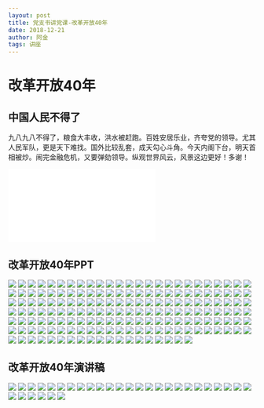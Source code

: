 ```yaml
---
layout: post
title: 党支书讲党课-改革开放40年
date: 2018-12-21
author: 阿金
tags: 讲座
---
```


# 改革开放40年

## 中国人民不得了

九八九八不得了，粮食大丰收，洪水被赶跑。百姓安居乐业，齐夸党的领导。尤其人民军队，更是天下难找。国外比较乱套，成天勾心斗角。今天内阁下台，明天首相被炒。闹完金融危机，又要弹劾领导。纵观世界风云，风景这边更好！多谢！

<iframe src="//player.bilibili.com/player.html?aid=19390801&cid=31621681&page=1" scrolling="no" border="0" frameborder="no" framespacing="0" allowfullscreen="true"> </iframe>

## 改革开放40年PPT

<img src="/post_img/2018-07-03/poster.jpg" data-type="jpeg" data-w="1080">

<img src="/post_img/2018-12-21/tidy/640(1)" data-type="jpeg" data-w="1080">

<img src="/post_img/2018-12-21/tidy/640(2)" data-type="jpeg" data-w="1080">

<img src="/post_img/2018-12-21/tidy/640(3)" data-type="jpeg" data-w="1080">

<img src="/post_img/2018-12-21/tidy/640(4)" data-type="jpeg" data-w="1080">

<img src="/post_img/2018-12-21/tidy/640(5)" data-type="jpeg" data-w="1080">

<img src="/post_img/2018-12-21/tidy/640(6)" data-type="jpeg" data-w="1080">

<img src="/post_img/2018-12-21/tidy/640(7)" data-type="jpeg" data-w="1080">

<img src="/post_img/2018-12-21/tidy/640(39)" data-type="jpeg" data-w="1080">

<img src="/post_img/2018-12-21/tidy/640(40)" data-type="jpeg" data-w="1080">

<img src="/post_img/2018-12-21/tidy/640(41)" data-type="jpeg" data-w="1080">

<img src="/post_img/2018-12-21/tidy/640(42)" data-type="jpeg" data-w="1080">

<img src="/post_img/2018-12-21/tidy/640(43)" data-type="jpeg" data-w="1080">

<img src="/post_img/2018-12-21/tidy/640(44)" data-type="jpeg" data-w="1080">

<img src="/post_img/2018-12-21/tidy/640(45)" data-type="jpeg" data-w="1080">

<img src="/post_img/2018-12-21/tidy/640(46)" data-type="jpeg" data-w="1080">

<img src="/post_img/2018-12-21/tidy/640(47)" data-type="jpeg" data-w="1080">

<img src="/post_img/2018-12-21/tidy/640(48)" data-type="jpeg" data-w="1080">

<img src="/post_img/2018-12-21/tidy/640(49)" data-type="jpeg" data-w="1080">

<img src="/post_img/2018-12-21/tidy/640(50)" data-type="jpeg" data-w="1080">

<img src="/post_img/2018-12-21/tidy/640(51)" data-type="jpeg" data-w="1080">

<img src="/post_img/2018-12-21/tidy/640(52)" data-type="jpeg" data-w="1080">

<img src="/post_img/2018-12-21/tidy/640(53)" data-type="jpeg" data-w="1080">

<img src="/post_img/2018-12-21/tidy/640(54)" data-type="jpeg" data-w="1080">

<img src="/post_img/2018-12-21/tidy/640(55)" data-type="jpeg" data-w="1080">

<img src="/post_img/2018-12-21/tidy/640(56)" data-type="jpeg" data-w="1080">

<img src="/post_img/2018-12-21/tidy/640(57)" data-type="jpeg" data-w="1080">

<img src="/post_img/2018-12-21/tidy/640(58)" data-type="jpeg" data-w="1080">

<img src="/post_img/2018-12-21/tidy/640(59)" data-type="jpeg" data-w="1080">

<img src="/post_img/2018-12-21/tidy/640(60)" data-type="jpeg" data-w="1080">

<img src="/post_img/2018-12-21/tidy/640(61)" data-type="jpeg" data-w="1080">

<img src="/post_img/2018-12-21/tidy/640(62)" data-type="jpeg" data-w="1080">

<img src="/post_img/2018-12-21/tidy/640(63)" data-type="jpeg" data-w="1080">

<img src="/post_img/2018-12-21/tidy/640(64)" data-type="jpeg" data-w="1080">

<img src="/post_img/2018-12-21/tidy/640(65)" data-type="jpeg" data-w="1080">

<img src="/post_img/2018-12-21/tidy/640(66)" data-type="jpeg" data-w="1080">

<img src="/post_img/2018-12-21/tidy/640(67)" data-type="jpeg" data-w="1080">

<img src="/post_img/2018-12-21/tidy/640(68)" data-type="jpeg" data-w="1080">

<img src="/post_img/2018-12-21/tidy/640(69)" data-type="jpeg" data-w="1080">

<img src="/post_img/2018-12-21/tidy/640(70)" data-type="jpeg" data-w="1080">

<img src="/post_img/2018-12-21/tidy/640(71)" data-type="jpeg" data-w="1080">

<img src="/post_img/2018-12-21/tidy/640(72)" data-type="jpeg" data-w="1080">

<img src="/post_img/2018-12-21/tidy/640(73)" data-type="jpeg" data-w="1080">

<img src="/post_img/2018-12-21/tidy/640(74)" data-type="jpeg" data-w="1080">

<img src="/post_img/2018-12-21/tidy/640(75)" data-type="jpeg" data-w="1080">

<img src="/post_img/2018-12-21/tidy/640(76)" data-type="jpeg" data-w="1080">

<img src="/post_img/2018-12-21/tidy/640(77)" data-type="jpeg" data-w="1080">

<img src="/post_img/2018-12-21/tidy/640(78)" data-type="jpeg" data-w="1080">

<img src="/post_img/2018-12-21/tidy/640(79)" data-type="jpeg" data-w="1080">

<img src="/post_img/2018-12-21/tidy/640(80)" data-type="jpeg" data-w="1080">

<img src="/post_img/2018-12-21/tidy/640(81)" data-type="jpeg" data-w="1080">

<img src="/post_img/2018-12-21/tidy/640(82)" data-type="jpeg" data-w="1080">

<img src="/post_img/2018-12-21/tidy/640(83)" data-type="jpeg" data-w="1080">

<img src="/post_img/2018-12-21/tidy/640(84)" data-type="jpeg" data-w="1080">

<img src="/post_img/2018-12-21/tidy/640(85)" data-type="jpeg" data-w="1080">

<img src="/post_img/2018-12-21/tidy/640(86)" data-type="jpeg" data-w="1080">

<img src="/post_img/2018-12-21/tidy/640(87)" data-type="jpeg" data-w="1080">

<img src="/post_img/2018-12-21/tidy/640(88)" data-type="jpeg" data-w="1080">

<img src="/post_img/2018-12-21/tidy/640(89)" data-type="jpeg" data-w="1080">

<img src="/post_img/2018-12-21/tidy/640(90)" data-type="jpeg" data-w="1080">

<img src="/post_img/2018-12-21/tidy/640(91)" data-type="jpeg" data-w="1080">

<img src="/post_img/2018-12-21/tidy/640(92)" data-type="jpeg" data-w="1080">

<img src="/post_img/2018-12-21/tidy/640(93)" data-type="jpeg" data-w="1080">

<img src="/post_img/2018-12-21/tidy/640(94)" data-type="jpeg" data-w="1080">

<img src="/post_img/2018-12-21/tidy/640(95)" data-type="jpeg" data-w="1080">

<img src="/post_img/2018-12-21/tidy/640(96)" data-type="jpeg" data-w="1080">

<img src="/post_img/2018-12-21/tidy/640(97)" data-type="jpeg" data-w="1080">

<img src="/post_img/2018-12-21/tidy/640(98)" data-type="jpeg" data-w="1080">

<img src="/post_img/2018-12-21/tidy/640(99)" data-type="jpeg" data-w="1080">

<img src="/post_img/2018-12-21/tidy/640(100)" data-type="jpeg" data-w="1080">

<img src="/post_img/2018-12-21/tidy/640(101)" data-type="jpeg" data-w="1080">

<img src="/post_img/2018-12-21/tidy/640(102)" data-type="jpeg" data-w="1080">

<img src="/post_img/2018-12-21/tidy/640(103)" data-type="jpeg" data-w="1080">

<img src="/post_img/2018-12-21/tidy/640(104)" data-type="jpeg" data-w="1080">

<img src="/post_img/2018-12-21/tidy/640(105)" data-type="jpeg" data-w="1080">

<img src="/post_img/2018-12-21/tidy/640(106)" data-type="jpeg" data-w="1080">

<img src="/post_img/2018-12-21/tidy/640(107)" data-type="jpeg" data-w="1080">

<img src="/post_img/2018-12-21/tidy/640(108)" data-type="jpeg" data-w="1080">

<img src="/post_img/2018-12-21/tidy/640(109)" data-type="jpeg" data-w="1080">

<img src="/post_img/2018-12-21/tidy/640(110)" data-type="jpeg" data-w="1080">

<img src="/post_img/2018-12-21/tidy/640(111)" data-type="jpeg" data-w="1080">

<img src="/post_img/2018-12-21/tidy/640(112)" data-type="jpeg" data-w="1080">

<img src="/post_img/2018-12-21/tidy/640(113)" data-type="jpeg" data-w="1080">

<img src="/post_img/2018-12-21/tidy/640(114)" data-type="jpeg" data-w="1080">

<img src="/post_img/2018-12-21/tidy/640(115)" data-type="jpeg" data-w="1080">

<img src="/post_img/2018-12-21/tidy/640(116)" data-type="jpeg" data-w="1080">

<img src="/post_img/2018-12-21/tidy/640(117)" data-type="jpeg" data-w="1080">

<img src="/post_img/2018-12-21/tidy/640(118)" data-type="jpeg" data-w="1080">

<img src="/post_img/2018-12-21/tidy/640(119)" data-type="jpeg" data-w="1080">

<img src="/post_img/2018-12-21/tidy/640(120)" data-type="jpeg" data-w="1080">

<img src="/post_img/2018-12-21/tidy/640(121)" data-type="jpeg" data-w="1080">

<img src="/post_img/2018-12-21/tidy/640(122)" data-type="jpeg" data-w="1080">

<img src="/post_img/2018-12-21/tidy/640(123)" data-type="jpeg" data-w="1080">

<img src="/post_img/2018-12-21/tidy/640(124)" data-type="jpeg" data-w="1080">

<img src="/post_img/2018-12-21/tidy/640(125)" data-type="jpeg" data-w="1080">

<img src="/post_img/2018-12-21/tidy/640(126)" data-type="jpeg" data-w="1080">

<img src="/post_img/2018-12-21/tidy/640(127)" data-type="jpeg" data-w="1080">

<img src="/post_img/2018-12-21/tidy/640(128)" data-type="jpeg" data-w="1080">

<img src="/post_img/2018-12-21/tidy/640(129)" data-type="jpeg" data-w="1080">

<img src="/post_img/2018-12-21/tidy/640(130)" data-type="jpeg" data-w="1080">

<img src="/post_img/2018-12-21/tidy/640(131)" data-type="jpeg" data-w="1080">

<img src="/post_img/2018-12-21/tidy/640(132)" data-type="jpeg" data-w="1080">

<img src="/post_img/2018-12-21/tidy/640(133)" data-type="jpeg" data-w="1080">

<img src="/post_img/2018-12-21/tidy/640(134)" data-type="jpeg" data-w="1080">

<img src="/post_img/2018-12-21/tidy/640(135)" data-type="jpeg" data-w="1080">

<img src="/post_img/2018-12-21/tidy/640(136)" data-type="jpeg" data-w="1080">

<img src="/post_img/2018-12-21/tidy/640(137)" data-type="jpeg" data-w="1080">

<img src="/post_img/2018-12-21/tidy/640(138)" data-type="jpeg" data-w="1080">

<img src="/post_img/2018-12-21/tidy/640(139)" data-type="jpeg" data-w="1080">

<img src="/post_img/2018-12-21/tidy/640(140)" data-type="jpeg" data-w="1080">

<img src="/post_img/2018-12-21/tidy/640(141)" data-type="jpeg" data-w="1080">

<img src="/post_img/2018-12-21/tidy/640(142)" data-type="jpeg" data-w="1080">

<img src="/post_img/2018-12-21/tidy/640(143)" data-type="jpeg" data-w="1080">

<img src="/post_img/2018-12-21/tidy/640(144)" data-type="jpeg" data-w="1080">

<img src="/post_img/2018-12-21/tidy/640(145)" data-type="jpeg" data-w="1080">

<img src="/post_img/2018-12-21/tidy/640(146)" data-type="jpeg" data-w="1080">

<img src="/post_img/2018-12-21/tidy/640(147)" data-type="jpeg" data-w="1080">

<img src="/post_img/2018-12-21/tidy/640(148)" data-type="jpeg" data-w="1080">

<img src="/post_img/2018-12-21/tidy/640(149)" data-type="jpeg" data-w="1080">

<img src="/post_img/2018-12-21/tidy/640(150)" data-type="jpeg" data-w="1080">

<img src="/post_img/2018-12-21/tidy/640(151)" data-type="jpeg" data-w="1080">

<img src="/post_img/2018-12-21/tidy/640(152)" data-type="jpeg" data-w="1080">

<img src="/post_img/2018-12-21/tidy/640(153)" data-type="jpeg" data-w="1080">

<img src="/post_img/2018-12-21/tidy/640(154)" data-type="jpeg" data-w="1080">

<img src="/post_img/2018-12-21/tidy/640(155)" data-type="jpeg" data-w="1080">

<img src="/post_img/2018-12-21/tidy/640(156)" data-type="jpeg" data-w="1080">

<img src="/post_img/2018-12-21/tidy/640(157)" data-type="jpeg" data-w="1080">

<img src="/post_img/2018-12-21/tidy/640(158)" data-type="jpeg" data-w="1080">

<img src="/post_img/2018-12-21/tidy/640(159)" data-type="jpeg" data-w="1080">

<img src="/post_img/2018-12-21/tidy/640(160)" data-type="jpeg" data-w="1080">

<img src="/post_img/2018-12-21/tidy/640(161)" data-type="jpeg" data-w="1080">

<img src="/post_img/2018-12-21/tidy/640(162)" data-type="jpeg" data-w="1080">

<img src="/post_img/2018-12-21/tidy/640(163)" data-type="jpeg" data-w="1080">

<img src="/post_img/2018-12-21/tidy/640(164)" data-type="jpeg" data-w="1080">

<img src="/post_img/2018-12-21/tidy/640(165)" data-type="jpeg" data-w="1080">

<img src="/post_img/2018-12-21/tidy/640(166)" data-type="jpeg" data-w="1080">

<img src="/post_img/2018-12-21/tidy/640(167)" data-type="jpeg" data-w="1080">

<img src="/post_img/2018-12-21/tidy/640(168)" data-type="jpeg" data-w="1080">

<img src="/post_img/2018-12-21/tidy/640(169)" data-type="jpeg" data-w="1080">

<img src="/post_img/2018-12-21/tidy/640(170)" data-type="jpeg" data-w="1080">

<img src="/post_img/2018-12-21/tidy/640(171)" data-type="jpeg" data-w="1080">

<img src="/post_img/2018-12-21/tidy/640(172)" data-type="jpeg" data-w="1080">

<img src="/post_img/2018-12-21/tidy/640(173)" data-type="jpeg" data-w="1080">

<img src="/post_img/2018-12-21/tidy/640(174)" data-type="jpeg" data-w="1080">

<img src="/post_img/2018-12-21/tidy/640(175)" data-type="jpeg" data-w="1080">

<img src="/post_img/2018-12-21/tidy/640(176)" data-type="jpeg" data-w="1080">

<img src="/post_img/2018-12-21/tidy/640(177)" data-type="jpeg" data-w="1080">

<img src="/post_img/2018-12-21/tidy/640(178)" data-type="jpeg" data-w="1080">

<img src="/post_img/2018-12-21/tidy/640(179)" data-type="jpeg" data-w="1080">

<img src="/post_img/2018-12-21/tidy/640(180)" data-type="jpeg" data-w="1080">

<img src="/post_img/2018-12-21/tidy/640(181)" data-type="jpeg" data-w="1080">

<img src="/post_img/2018-12-21/tidy/640(182)" data-type="jpeg" data-w="1080">

<img src="/post_img/2018-12-21/tidy/640(183)" data-type="jpeg" data-w="1080">

<img src="/post_img/2018-12-21/tidy/640(184)" data-type="jpeg" data-w="1080">

<img src="/post_img/2018-12-21/tidy/640(185)" data-type="jpeg" data-w="1080">

<img src="/post_img/2018-12-21/tidy/640(186)" data-type="jpeg" data-w="1080">

<img src="/post_img/2018-12-21/tidy/640(187)" data-type="jpeg" data-w="1080">

<img src="/post_img/2018-12-21/tidy/640(188)" data-type="jpeg" data-w="1080">

<img src="/post_img/2018-12-21/tidy/640(189)" data-type="jpeg" data-w="1080">

<img src="/post_img/2018-12-21/tidy/640(190)" data-type="jpeg" data-w="1080">

<img src="/post_img/2018-12-21/tidy/640(191)" data-type="jpeg" data-w="1080">

<img src="/post_img/2018-12-21/tidy/640(192)" data-type="jpeg" data-w="1080">

<img src="/post_img/2018-12-21/tidy/640(193)" data-type="jpeg" data-w="1080">

<img src="/post_img/2018-12-21/tidy/640(194)" data-type="jpeg" data-w="1080">

<img src="/post_img/2018-12-21/tidy/640(195)" data-type="jpeg" data-w="1080">

<img src="/post_img/2018-12-21/tidy/640(196)" data-type="jpeg" data-w="1080">

<img src="/post_img/2018-12-21/tidy/640(197)" data-type="jpeg" data-w="1080">

<img src="/post_img/2018-12-21/tidy/640(198)" data-type="jpeg" data-w="1080">

<img src="/post_img/2018-12-21/tidy/640(199)" data-type="jpeg" data-w="1080">

## 改革开放40年演讲稿
<img src="/post_img/2018-12-21/tidy/640(8)" data-type="jpeg" data-w="1080">

<img src="/post_img/2018-12-21/tidy/640(9)" data-type="jpeg" data-w="1080">

<img src="/post_img/2018-12-21/tidy/640(10)" data-type="jpeg" data-w="1080">

<img src="/post_img/2018-12-21/tidy/640(11)" data-type="jpeg" data-w="1080">

<img src="/post_img/2018-12-21/tidy/640(12)" data-type="jpeg" data-w="1080">

<img src="/post_img/2018-12-21/tidy/640(13)" data-type="jpeg" data-w="1080">

<img src="/post_img/2018-12-21/tidy/640(14)" data-type="jpeg" data-w="1080">

<img src="/post_img/2018-12-21/tidy/640(15)" data-type="jpeg" data-w="1080">

<img src="/post_img/2018-12-21/tidy/640(16)" data-type="jpeg" data-w="1080">

<img src="/post_img/2018-12-21/tidy/640(17)" data-type="jpeg" data-w="1080">

<img src="/post_img/2018-12-21/tidy/640(18)" data-type="jpeg" data-w="1080">

<img src="/post_img/2018-12-21/tidy/640(19)" data-type="jpeg" data-w="1080">

<img src="/post_img/2018-12-21/tidy/640(20)" data-type="jpeg" data-w="1080">

<img src="/post_img/2018-12-21/tidy/640(21)" data-type="jpeg" data-w="1080">

<img src="/post_img/2018-12-21/tidy/640(22)" data-type="jpeg" data-w="1080">

<img src="/post_img/2018-12-21/tidy/640(23)" data-type="jpeg" data-w="1080">

<img src="/post_img/2018-12-21/tidy/640(24)" data-type="jpeg" data-w="1080">

<img src="/post_img/2018-12-21/tidy/640(25)" data-type="jpeg" data-w="1080">

<img src="/post_img/2018-12-21/tidy/640(26)" data-type="jpeg" data-w="1080">

<img src="/post_img/2018-12-21/tidy/640(27)" data-type="jpeg" data-w="1080">

<img src="/post_img/2018-12-21/tidy/640(28)" data-type="jpeg" data-w="1080">

<img src="/post_img/2018-12-21/tidy/640(29)" data-type="jpeg" data-w="1080">

<img src="/post_img/2018-12-21/tidy/640(30)" data-type="jpeg" data-w="1080">

<img src="/post_img/2018-12-21/tidy/640(31)" data-type="jpeg" data-w="1080">

<img src="/post_img/2018-12-21/tidy/640(32)" data-type="jpeg" data-w="1080">

<img src="/post_img/2018-12-21/tidy/640(33)" data-type="jpeg" data-w="1080">

<img src="/post_img/2018-12-21/tidy/640(34)" data-type="jpeg" data-w="1080">

<img src="/post_img/2018-12-21/tidy/640(35)" data-type="jpeg" data-w="1080">

<img src="/post_img/2018-12-21/tidy/640(36)" data-type="jpeg" data-w="1080">

<img src="/post_img/2018-12-21/tidy/640(37)" data-type="jpeg" data-w="1080">

<img src="/post_img/2018-12-21/tidy/640(38)" data-type="jpeg" data-w="1080">
